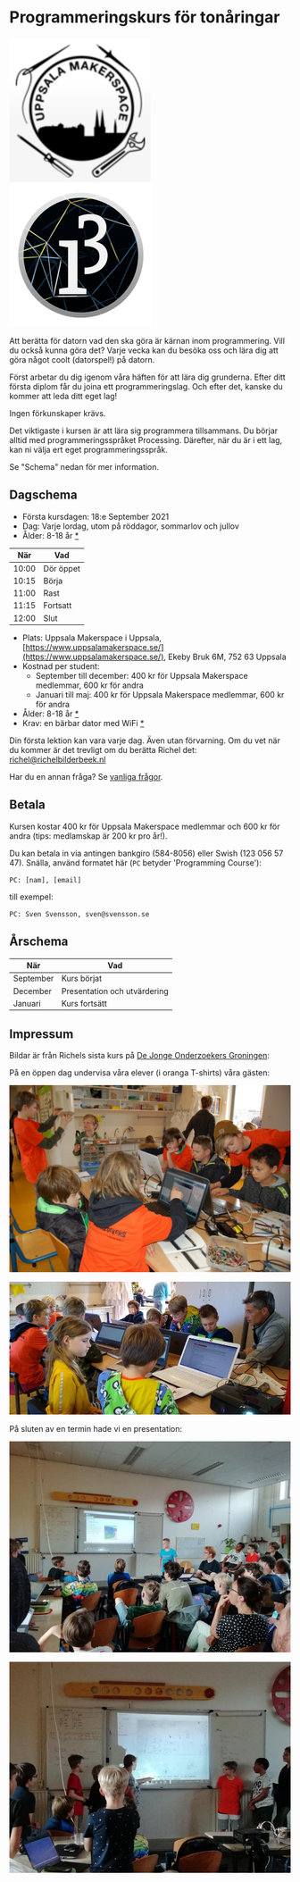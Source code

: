 # Programmeringskurs för tonåringar

![](pics/uppsala_makerspace_50.png)![](pics/processing3_logo_50.png)

Att berätta för datorn vad den ska göra är kärnan inom programmering.
Vill du också kunna göra det? Varje vecka kan du besöka oss
och lära dig att göra något coolt (datorspel!) på datorn.

Först arbetar du dig igenom våra häften för att lära dig grunderna.
Efter ditt första diplom får du joina ett programmeringslag. 
Och efter det, kanske du kommer att leda ditt eget lag!

Ingen förkunskaper krävs.

Det viktigaste i kursen är att lära sig programmera tillsammans.
Du börjar alltid med programmeringsspråket Processing.
Därefter, när du är i ett lag, kan ni välja ert eget programmeringsspråk.

Se "Schema" nedan för mer information.

## Dagschema

 * Första kursdagen: 18:e September 2021
 * Dag: Varje lordag, utom på röddagor, sommarlov och jullov
 * Ålder: 8-18 år [*](faq.md)

När  |Vad
-----|---------
10:00|Dör öppet
10:15|Börja
11:00|Rast
11:15|Fortsatt
12:00|Slut

 * Plats: Uppsala Makerspace i Uppsala, [https://www.uppsalamakerspace.se/](https://www.uppsalamakerspace.se/),
   Ekeby Bruk 6M, 752 63 Uppsala
 * Kostnad per student:
   * September till december: 400 kr för Uppsala Makerspace medlemmar, 600 kr för andra 
   * Januari till maj: 400 kr för Uppsala Makerspace medlemmar, 600 kr för andra
 * Ålder: 8-18 år [*](faq.md)
 * Krav: en bärbar dator med WiFi [*](faq.md)

Din första lektion kan vara varje dag. 
Även utan förvarning.
Om du vet när du kommer är det trevligt om du berätta Richel 
det: richel@richelbilderbeek.nl

Har du en annan fråga? Se [vanliga frågor](faq.md).

## Betala

Kursen kostar 400 kr för Uppsala Makerspace medlemmar
och 600 kr för andra (tips: medlamskap är 200 kr pro år!).

Du kan betala in via antingen bankgiro (584-8056) eller Swish (123 056 57 47).
Snälla, använd formatet här (`PC` betyder 'Programming Course'):

```
PC: [nam], [email]
```

till exempel:

```
PC: Sven Svensson, sven@svensson.se
```

## Årschema

När      |Vad
---------|----------------------------
September|Kurs börjat
December |Presentation och utvärdering
Januari  |Kurs fortsätt

## Impressum

Bildar är från Richels sista kurs på [De Jonge Onderzoekers Groningen](https://www.djog.nl/):

På en öppen dag undervisa våra elever (i oranga T-shirts) våra gästen:

![Öppen Dag](pics/20180210OpenDagDjo_3.jpg)

![Öppen Dag](pics/20191005ZpannendZernike.jpg)

På sluten av en termin hade vi en presentation: 

![Presentation](pics/20190705_1.jpg)

![Presentation](pics/20190705_3.jpg)

